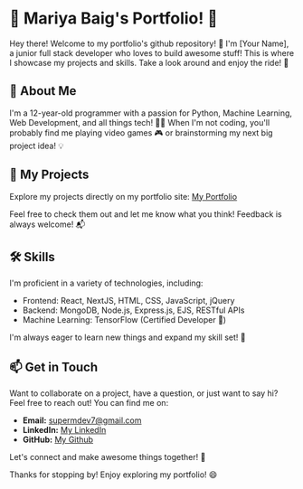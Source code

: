 # 🚀 Mariya Baig's Portfolio! 🎉

Hey there! Welcome to my portfolio's github repository! 👋 I'm [Your Name], a junior full stack developer who loves to build awesome stuff! This is where I showcase my projects and skills. Take a look around and enjoy the ride! 🎢

## 🌟 About Me

I'm a 12-year-old programmer with a passion for Python, Machine Learning, Web Development, and all things tech! 🧑‍💻 When I'm not coding, you'll probably find me playing video games 🎮 or brainstorming my next big project idea! 💡

## 💼 My Projects

Explore my projects directly on my portfolio site: [My Portfolio](https://mariya.dev)

Feel free to check them out and let me know what you think! Feedback is always welcome! 📬


## 🛠️ Skills

I'm proficient in a variety of technologies, including:

- Frontend: React, NextJS, HTML, CSS, JavaScript, jQuery
- Backend: MongoDB, Node.js, Express.js, EJS, RESTful APIs
- Machine Learning: TensorFlow (Certified Developer 🏅)

I'm always eager to learn new things and expand my skill set! 🧠

## 📫 Get in Touch

Want to collaborate on a project, have a question, or just want to say hi? Feel free to reach out! You can find me on:

- **Email:** supermdev7@gmail.com
- **LinkedIn:** [My LinkedIn](https://www.linkedin.com/in/mariyaa-baig/)
- **GitHub:** [My Github](https://github.com/supermarios77)

Let's connect and make awesome things together! 🚀

Thanks for stopping by! Enjoy exploring my portfolio! 😄

